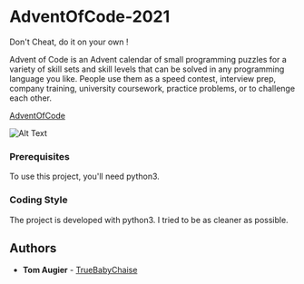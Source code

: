 # AdventOfCode-2021

Don't Cheat, do it on your own !

Advent of Code is an Advent calendar of small programming puzzles for a variety of skill sets and skill levels that can be solved in any programming language you like. People use them as a speed contest, interview prep, company training, university coursework, practice problems, or to challenge each other.

[AdventOfCode](https://adventofcode.com/2021/about)

![Alt Text](https://media.tenor.com/images/7d000f9dd411ef6c7c7f503ac14581a6/tenor.gif)<br/>

### Prerequisites

To use this project, you'll need python3.

### Coding Style

The project is developed with python3. I tried to be as cleaner as possible.

## Authors

* **Tom Augier**  - [TrueBabyChaise](https://github.com/TrueBabyChaise)
